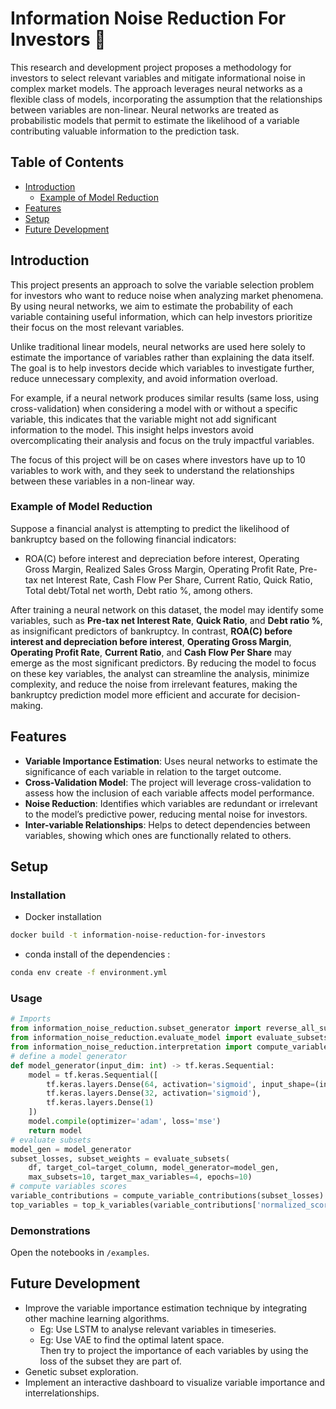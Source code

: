 # Information Noise Reduction For Investors 🏦

This research and development project proposes a methodology for investors to select relevant variables and mitigate informational noise in complex market models. The approach leverages neural networks as a flexible class of models, incorporating the assumption that the relationships between variables are non-linear. Neural networks are treated as probabilistic models that permit to estimate the likelihood of a variable contributing valuable information to the prediction task. 

## Table of Contents

- [Introduction](#introduction)
    - [Example of Model Reduction](#example-of-model-reduction)
- [Features](#features)
- [Setup](#setup)
- [Future Development](#future-development)

## Introduction

This project presents an approach to solve the variable selection problem for investors who want to reduce noise when analyzing market phenomena. By using neural networks, we aim to estimate the probability of each variable containing useful information, which can help investors prioritize their focus on the most relevant variables. 

Unlike traditional linear models, neural networks are used here solely to estimate the importance of variables rather than explaining the data itself. The goal is to help investors decide which variables to investigate further, reduce unnecessary complexity, and avoid information overload. 

For example, if a neural network produces similar results (same loss, using cross-validation) when considering a model with or without a specific variable, this indicates that the variable might not add significant information to the model. This insight helps investors avoid overcomplicating their analysis and focus on the truly impactful variables.

The focus of this project will be on cases where investors have up to 10 variables to work with, and they seek to understand the relationships between these variables in a non-linear way.

### Example of Model Reduction

Suppose a financial analyst is attempting to predict the likelihood of bankruptcy based on the following financial indicators: 
- ROA(C) before interest and depreciation before interest, Operating Gross Margin, Realized Sales Gross Margin, Operating Profit Rate, Pre-tax net Interest Rate, Cash Flow Per Share, Current Ratio, Quick Ratio, Total debt/Total net worth, Debt ratio %, among others.

After training a neural network on this dataset, the model may identify some variables, such as **Pre-tax net Interest Rate**, **Quick Ratio**, and **Debt ratio %**, as insignificant predictors of bankruptcy. In contrast, **ROA(C) before interest and depreciation before interest**, **Operating Gross Margin**, **Operating Profit Rate**, **Current Ratio**, and **Cash Flow Per Share** may emerge as the most significant predictors. By reducing the model to focus on these key variables, the analyst can streamline the analysis, minimize complexity, and reduce the noise from irrelevant features, making the bankruptcy prediction model more efficient and accurate for decision-making.



## Features

- **Variable Importance Estimation**: Uses neural networks to estimate the significance of each variable in relation to the target outcome.
- **Cross-Validation Model**: The project will leverage cross-validation to assess how the inclusion of each variable affects model performance.
- **Noise Reduction**: Identifies which variables are redundant or irrelevant to the model’s predictive power, reducing mental noise for investors.
- **Inter-variable Relationships**: Helps to detect dependencies between variables, showing which ones are functionally related to others.

## Setup

### Installation

- Docker installation

```sh
docker build -t information-noise-reduction-for-investors
```

- conda install of the dependencies :

```sh
conda env create -f environment.yml
```

### Usage

```python
# Imports
from information_noise_reduction.subset_generator import reverse_all_subsets_generator
from information_noise_reduction.evaluate_model import evaluate_subsets
from information_noise_reduction.interpretation import compute_variable_contributions
# define a model generator
def model_generator(input_dim: int) -> tf.keras.Sequential:
    model = tf.keras.Sequential([
        tf.keras.layers.Dense(64, activation='sigmoid', input_shape=(input_dim,)),
        tf.keras.layers.Dense(32, activation='sigmoid'),
        tf.keras.layers.Dense(1)
    ])
    model.compile(optimizer='adam', loss='mse')
    return model
# evaluate subsets
model_gen = model_generator
subset_losses, subset_weights = evaluate_subsets(
    df, target_col=target_column, model_generator=model_gen, 
    max_subsets=10, target_max_variables=4, epochs=10)
# compute variables scores
variable_contributions = compute_variable_contributions(subset_losses)
top_variables = top_k_variables(variable_contributions['normalized_scores'], 4)
```

### Demonstrations

Open the notebooks in `/examples`.

## Future Development

- Improve the variable importance estimation technique by integrating other machine learning algorithms.
    - Eg: Use LSTM to analyse relevant variables in timeseries.
    - Eg: Use VAE to find the optimal latent space. \
    Then try to project the importance of each variables by using the loss of the subset they are part of.
- Genetic subset exploration.
- Implement an interactive dashboard to visualize variable importance and interrelationships.

